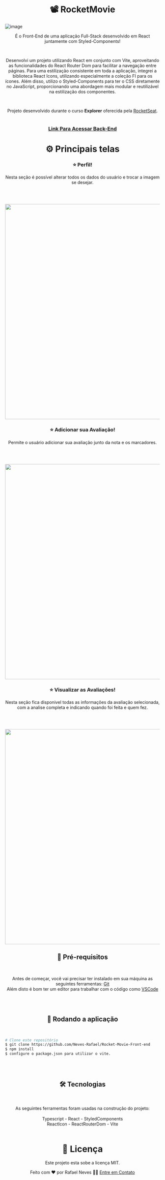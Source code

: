 <h1 align="center">📽️ RocketMovie</h1>

![image](https://github.com/Neves-Rafael/Rocket-Movie-Front-End/assets/136202919/f34407ac-774e-460d-be3f-e879e019fda3)



<p align="center">É o Front-End de uma aplicação Full-Stack desenvolvido em React juntamente com Styled-Components!</p>
<br/>
<p align="center">Desenvolvi um projeto utilizando React em conjunto com Vite, aproveitando as funcionalidades do React Router Dom para facilitar a navegação entre páginas. Para uma estilização consistente em toda a aplicação, integrei a biblioteca React Icons, utilizando especialmente a coleção FI para os ícones. Além disso, utilizo o Styled-Components para ter o CSS diretamente no JavaScript, proporcionando uma abordagem mais modular e reutilizável na estilização dos componentes.</p>
<br/>

<p align="center">Projeto desenvolvido durante o curso <strong>Explorer</strong> oferecida pela <a href="https://app.rocketseat.com.br/">RocketSeat</a>.<br/>
<br/>


<h3 align="center"><a href="https://github.com/Neves-Rafael/Rocket-Movie-Back-End">Link Para Acessar Back-End</a></h3>

<h1 align="center">⚙️ Principais telas</h1>


<h3 align="center">⭐ Perfil!</h3>
<p align="center">Nesta seção é possível alterar todos os dados do usuário e trocar a imagem se desejar.</p>
<br/>
<br/>
<p align="center">
  <img width="700px" src="https://github.com/Neves-Rafael/Rocket-Movie-Front-End/assets/136202919/df492dcf-34ae-4de9-b23a-08d3199f5ada">
</p>

<h3 align="center">⭐ Adicionar sua Avaliação!</h3>
<p align="center">Permite o usuário adicionar sua avaliação junto da nota e os marcadores. </p>
<br/>
<br/>
<p align="center">
  <img width="700px" src="https://github.com/Neves-Rafael/Rocket-Movie-Front-End/assets/136202919/245e3b98-755d-445e-8f07-956af4dca677">
</p>

<h3 align="center">⭐ Visualizar as Avaliações!</h3>
<p align="center">Nesta seção fica disponivel todas as informações da avaliação selecionada, com a analise completa e indicando quando foi feita e quem fez.</p>
<br/>
<br/>
<p align="center">
  <img width="700px" src="https://github.com/Neves-Rafael/Rocket-Movie-Front-End/assets/136202919/d8f59827-0d35-427d-afda-50a6d46aafb1">
</p>


<h2 align="center">🧱 Pré-requisitos</h2>
<br/>

<p align="center">Antes de começar, você vai precisar ter instalado em sua máquina as seguintes ferramentas: <a href="https://git-scm.com">Git</a><br/>
Além disto é bom ter um editor para trabalhar com o código como <a href="https://code.visualstudio.com/">VSCode</a></p>
<br/>
<br/>
<h2 align="center">🎲 Rodando a aplicação</h2>
<br/>

<p align="center">

```bash
# Clone este repositório
$ git clone https://github.com/Neves-Rafael/Rocket-Movie-Front-end
$ npm install 
$ configure o package.json para utilizar o vite.

```
</p>
<br/>
<br/>

<h2 align="center">🛠 Tecnologias</h2>
<br/>

<p align="center">As seguintes ferramentas foram usadas na construção do projeto:<br/>
<br/>  
Typescript - React - StyledComponents
<br/>
ReactIcon - ReactRouterDom - Vite
<br/>
<br/>

<h1 align="center">📝 Licença</h1>

<p align="center">Este projeto esta sobe a licença MIT.</p>

<p align="center">Feito com ❤️ por Rafael Neves 👋🏽 <a href="https://www.linkedin.com/in/rafael-neves-profile/">Entre em Contato</a></p>


